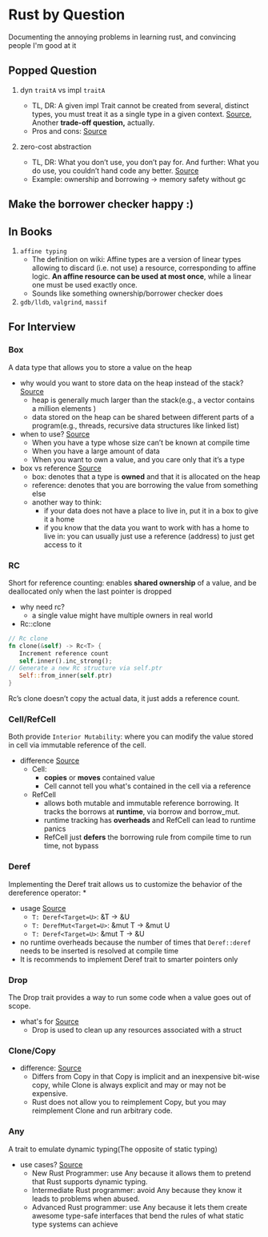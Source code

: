 # Rust by Question

Documenting the annoying problems in learning rust, and convincing people I'm good at it

## Popped Question

1. dyn `traitA` vs impl `traitA`
    + TL, DR: A given impl Trait cannot be created from several, distinct types, you must treat it as a single type in a given context. [Source](https://users.rust-lang.org/t/difference-between-returning-dyn-box-trait-and-impl-trait/57640/3), Another **trade-off question,** actually.
    + Pros and cons: [Source](https://www.ncameron.org/blog/dyn-trait-and-impl-trait-in-rust/)

2. zero-cost abstraction
    + TL, DR: What you don’t use, you don’t pay for. And further: What you do use, you couldn’t hand code any better. [Source](https://boats.gitlab.io/blog/post/zero-cost-abstractions/)
    + Example: ownership and borrowing -> memory safety without gc


## Make the borrower checker happy :)

## In Books

1. `affine typing`
    + The definition on wiki: Affine types are a version of linear types allowing to discard (i.e. not use) a resource, corresponding to affine logic. **An affine resource can be used at most once**, while a linear one must be used exactly once.
    + Sounds like something ownership/borrower checker does
2. `gdb/lldb`, `valgrind`, `massif`

## For Interview

### Box
A data type that allows you to store a value on the heap
- why would you want to store data on the heap instead of the stack?[Source](https://anooppoommen.medium.com/understanding-box-in-rust-5d5164e554e)
  - heap is generally much larger than the stack(e.g., a vector contains a million elements )
  - data stored on the heap can be shared between different parts of a program(e.g., threads, recursive data structures like linked list)
- when to use? [Source](https://doc.rust-lang.org/book/ch15-00-smart-pointers.html#using-boxt-to-point-to-data-on-the-heap)
  - When you have a type whose size can’t be known at compile time
  - When you have a large amount of data
  - When you want to own a value, and you care only that it’s a type
- box vs reference [Source](https://stackoverflow.com/questions/36117057/when-to-use-box-instead-of-reference)
  - box:  denotes that a type is **owned** and that it is allocated on the heap
  - reference: denotes that you are borrowing the value from something else
  - another way to think: 
    - if your data does not have a place to live in, put it in a box to give it a home
    - if you know that the data you want to work with has a home to live in: you can usually just use a reference (address) to just get access to it 

### RC
Short for reference counting: enables **shared ownership** of a value, and be deallocated only when the last pointer is dropped
- why need rc? 
  - a single value might have multiple owners in real world
- Rc::clone
```rust
// Rc clone
fn clone(&self) -> Rc<T> {
   Increment reference count
   self.inner().inc_strong();
// Generate a new Rc structure via self.ptr
   Self::from_inner(self.ptr)
}
```
Rc’s clone doesn’t copy the actual data, it just adds a reference count.

### Cell/RefCell
Both provide `Interior Mutability`: where you can modify the value stored in cell via immutable reference of the cell.
- difference [Source](https://blog.iany.me/2019/02/rust-cell-and-refcell/)
  - Cell: 
    - **copies** or **moves** contained value
    - Cell cannot tell you what's contained in the cell via a reference
  - RefCell
    - allows both mutable and immutable reference borrowing. It tracks the borrows at **runtime**, via borrow and borrow_mut.
    - runtime tracking has **overheads** and RefCell can lead to runtime panics
    - RefCell just **defers** the borrowing rule from compile time to run time, not bypass

### Deref
Implementing the Deref trait allows us to customize the behavior of the dereference operator: *
- usage [Source](https://web.mit.edu/rust-lang_v1.25/arch/amd64_ubuntu1404/share/doc/rust/html/book/second-edition/ch15-02-deref.html#how-deref-coercion-interacts-with-mutability)
  - `T: Deref<Target=U>`: &T -> &U
  - `T: DerefMut<Target=U>`: &mut T -> &mut U
  - `T: Deref<Target=U>`: &mut T -> &U
- no runtime overheads because the number of times that `Deref::deref` needs to be inserted is resolved at compile time
- It is recommends to implement Deref trait to smarter pointers only

### Drop
The Drop trait provides a way to run some code when a value goes out of scope.
- what's for [Source](https://web.mit.edu/rust-lang_v1.25/arch/amd64_ubuntu1404/share/doc/rust/html/book/first-edition/drop.html#drop)
  - Drop is used to clean up any resources associated with a struct

### Clone/Copy
- difference: [Source](https://doc.rust-lang.org/std/clone/trait.Clone.html)
  - Differs from Copy in that Copy is implicit and an inexpensive bit-wise copy, while Clone is always explicit and may or may not be expensive.
  - Rust does not allow you to reimplement Copy, but you may reimplement Clone and run arbitrary code.

### Any
A trait to emulate dynamic typing(The opposite of static typing)
- use cases? [Source](https://www.reddit.com/r/rust/comments/j770uf/what_use_cases_are_there_for_the_any_trait/)
  - New Rust Programmer: use Any because it allows them to pretend that Rust supports dynamic typing.
  - Intermediate Rust programmer: avoid Any because they know it leads to problems when abused.
  - Advanced Rust programmer: use Any because it lets them create awesome type-safe interfaces that bend the rules of what static type systems can achieve
